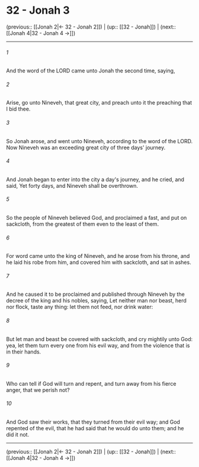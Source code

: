 # 32 - Jonah 3

(previous:: [[Jonah 2|← 32 - Jonah 2]]) | (up:: [[32 - Jonah]]) | (next:: [[Jonah 4|32 - Jonah 4 →]])

***


###### 1 
And the word of the LORD came unto Jonah the second time, saying, 

###### 2 
Arise, go unto Nineveh, that great city, and preach unto it the preaching that I bid thee. 

###### 3 
So Jonah arose, and went unto Nineveh, according to the word of the LORD. Now Nineveh was an exceeding great city of three days' journey. 

###### 4 
And Jonah began to enter into the city a day's journey, and he cried, and said, Yet forty days, and Nineveh shall be overthrown. 

###### 5 
So the people of Nineveh believed God, and proclaimed a fast, and put on sackcloth, from the greatest of them even to the least of them. 

###### 6 
For word came unto the king of Nineveh, and he arose from his throne, and he laid his robe from him, and covered him with sackcloth, and sat in ashes. 

###### 7 
And he caused it to be proclaimed and published through Nineveh by the decree of the king and his nobles, saying, Let neither man nor beast, herd nor flock, taste any thing: let them not feed, nor drink water: 

###### 8 
But let man and beast be covered with sackcloth, and cry mightily unto God: yea, let them turn every one from his evil way, and from the violence that is in their hands. 

###### 9 
Who can tell if God will turn and repent, and turn away from his fierce anger, that we perish not? 

###### 10 
And God saw their works, that they turned from their evil way; and God repented of the evil, that he had said that he would do unto them; and he did it not.

***

(previous:: [[Jonah 2|← 32 - Jonah 2]]) | (up:: [[32 - Jonah]]) | (next:: [[Jonah 4|32 - Jonah 4 →]])
